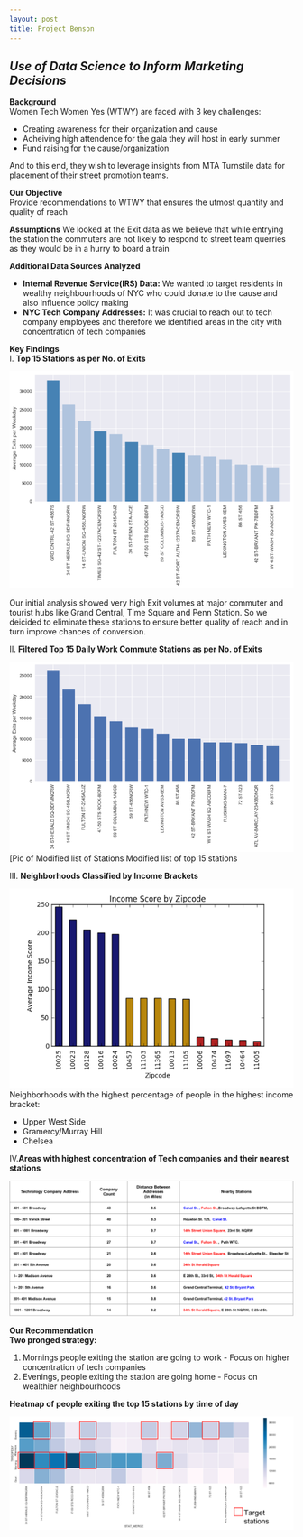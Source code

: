 ```yaml
---
layout: post
title: Project Benson
---
```

*Use of Data Science to Inform Marketing Decisions*
---
  
    
    
**Background**  
Women Tech Women Yes (WTWY) are faced with 3 key challenges:  
  * Creating awareness for their organization and cause
  * Acheiving high attendence for the gala they will host in early summer
  * Fund raising for the cause/organization  

And to this end, they wish to leverage insights from MTA Turnstile data for placement of their street promotion teams.    


**Our Objective**   
Provide recommendations to WTWY that ensures the utmost quantity and quality of reach


**Assumptions**
We looked at the Exit data as we believe that while entrying the station the commuters are not likely to respond to street team querries as they would be in a hurry to board a train


**Additional Data Sources Analyzed**
* **Internal Revenue Service(IRS) Data:** We wanted to target residents in wealthy neighbourhoods of NYC who could donate to the cause and also influence policy making  
* **NYC Tech Company Addresses:** It was crucial to reach out to tech company employees and therefore we identified areas in the city with concentration of tech companies 


**Key Findings**  
I. **Top 15 Stations as per No. of Exits**

    
![alt text](https://github.com/SanghamitraDutta/SanghamitraDutta.github.io/blob/master/images/Picture1.png "Logo Title Text 1")
  
Our initial analysis showed very high Exit volumes at major commuter and tourist hubs like Grand Central, Time Square and Penn Station. So we deicided to eliminate these stations to ensure better quality of reach and in turn improve chances of conversion.

II. **Filtered Top 15 Daily Work Commute Stations as per No. of Exits**
  
![alt text](https://github.com/SanghamitraDutta/SanghamitraDutta.github.io/blob/master/images/Picture2.png "Logo Title Text 1")
[Pic of Modified list of Stations
Modified list of top 15 stations 

III. **Neighborhoods Classified by Income Brackets**
  
![alt text](https://github.com/SanghamitraDutta/SanghamitraDutta.github.io/blob/master/images/Picture3.png "Logo Title Text 1") 
Neighborhoods with the highest percentage of people in the highest income bracket:
 * Upper West Side
 * Gramercy/Murray Hill
 * Chelsea
 
 IV.**Areas with highest concentration of Tech companies and their nearest stations**
   
 
![alt text](https://github.com/SanghamitraDutta/SanghamitraDutta.github.io/blob/master/images/Table.png "Logo Title Text 1") 

 
 
 **Our Recommendation**      
 **Two pronged strategy:**
 1. Mornings people exiting the station are going to work - Focus on higher concentration of tech companies
 2. Evenings, people exiting the station are going home - Focus on wealthier neighbourhoods
   
 **Heatmap of people exiting the top 15 stations by time of day**
  
 ![alt text](https://github.com/SanghamitraDutta/SanghamitraDutta.github.io/blob/master/images/Final.png "Logo Title Text 1") 
 
 



